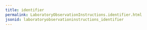 ```yaml
---
title: identifier
permalink: LaboratoryObservationInstructions.identifier.html
jsonid: laboratoryobservationinstructions_identifier
---
```


